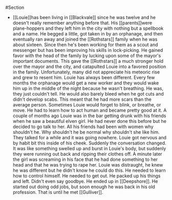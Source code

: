 #Section
- [[Louie]]has been living in [[Blackvale]] since he was twelve and he doesn't really remember anything before that. His [[parents]]were plane-hoppers and they left him in the city with nothing but a spellbook and a name. He begged a little, got taken in by an orphanage, and then eventually ran away and joined the [[Rothstars]] family when he was about sixteen. Since then he's been working for them as a scout and messenger but has been improving his skills in lock-picking. He gained favor with the head of the family by lucking upon some of the mayor's important documents. This gave the [[Rothstars]] a much stronger hold over the mayor and the city, and catapulted Louie into a favored position in the family. Unfortunately, many did not appreciate his meteoric rise and grew to resent him.  Louie has always been different. Every few months the orphanage would get a new worker and they would wake him up in the middle of the night because he wasn't breathing. He was, they just couldn't tell. He would also barely bleed when he got cuts and didn't develop scabs. This meant that he had more scars than the average person. Sometimes Louie would forget to blink, or breathe, or move. He had to learn how to act human and became pretty good at it. A couple of months ago Louie was in the bar getting drunk with his friends when he saw a beautiful elven girl. He had never done this before but he decided to go talk to her. All his friends had been with women why shouldn't he. Why shouldn't he be normal why shouldn't she like him. They talked for a while and it was going nowhere. Louie got nervous and by habit bit this inside of his cheek. Suddenly the conversation changed. It was like something swelled up and burst in Louie's body, but suddenly they were running out back and ripping their clothes off. A minute later the girl was screaming in his face that he had done something to her head and that he was trying to rape her.  Louie was distraught, he knew he was different but he didn't know he could do this.  He needed to learn how to control himself. He needed to get out. He packed up his things and left. Didn't even say goodbye.   He ended up in [[Deepshore]]. He started out doing odd jobs, but soon enough he was back in his old profession. That is until he met [[Gulliver]].